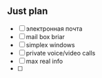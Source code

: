 ## Just plan
- [ ] электронная почта
- [ ] mail box briar
- [ ] simplex windows
- [ ] private voice/video calls
- [ ] max real info
- [ ]
